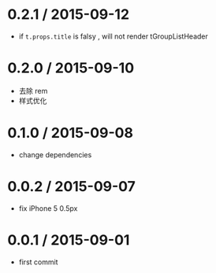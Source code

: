 
0.2.1 / 2015-09-12
==================

 * if `t.props.title` is falsy , will not render tGroupListHeader

0.2.0 / 2015-09-10
==================

 * 去除 rem
 * 样式优化

0.1.0 / 2015-09-08
==================

 * change dependencies

0.0.2 / 2015-09-07
==================

 * fix iPhone 5 0.5px

0.0.1 / 2015-09-01
==================

 * first commit

